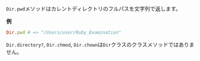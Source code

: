 `Dir.pwd`メソッドはカレントディレクトリのフルパスを文字列で返します。

**例**

```ruby
Dir.pwd # => "/Users/user/Ruby_Examination"
```

`Dir.directory?`, `Dir.chmod`, `Dir.chown`は`Dir`クラスのクラスメソッドではありません。